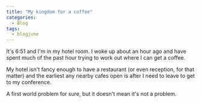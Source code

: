 ```yaml
---
title: "My kingdom for a coffee"
categories:
  - Blog
tags:
  - blogjune
---
```


It's 6:51 and I'm in my hotel room. I woke up about an hour ago and have spent much of the past
hour trying to work out where I can get a coffee.

My hotel isn't fancy enough to have a restaurant (or even reception, for that matter) and the
earliest any nearby cafes open is after I need to leave to get to my conference.

A first world problem for sure, but it doesn't mean it's not a problem.